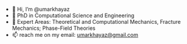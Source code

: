 - 👋 Hi, I’m @umarkhayaz
- 👀 PhD in Computational Science and Engineering
- 🌱 Expert Areas: Theoretical and Computational Mechanics, Fracture Mechanics; Phase-Field Theories 
- 📫 reach me on my email: umarkhayaz@gmail.com

<!---
umarkhayaz/umarkhayaz is a ✨ special ✨ repository because its `README.md` (this file) appears on your GitHub profile.
You can click the Preview link to take a look at your changes.
--->
